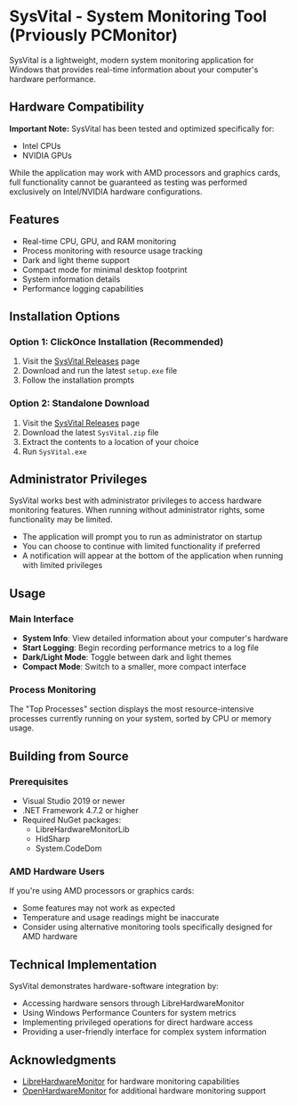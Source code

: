 # SysVital - System Monitoring Tool (Prviously PCMonitor)

SysVital is a lightweight, modern system monitoring application for Windows that provides real-time information about your computer's hardware performance.

## Hardware Compatibility

**Important Note:** SysVital has been tested and optimized specifically for:
- Intel CPUs
- NVIDIA GPUs

While the application may work with AMD processors and graphics cards, full functionality cannot be guaranteed as testing was performed exclusively on Intel/NVIDIA hardware configurations.

## Features

- Real-time CPU, GPU, and RAM monitoring
- Process monitoring with resource usage tracking
- Dark and light theme support
- Compact mode for minimal desktop footprint
- System information details
- Performance logging capabilities

## Installation Options

### Option 1: ClickOnce Installation (Recommended)

1. Visit the [SysVital Releases](https://github.com/AlexSWagner/SysVital/releases) page
2. Download and run the latest `setup.exe` file
3. Follow the installation prompts

### Option 2: Standalone Download

1. Visit the [SysVital Releases](https://github.com/AlexSWagner/SysVital/releases) page
2. Download the latest `SysVital.zip` file
3. Extract the contents to a location of your choice
4. Run `SysVital.exe`

## Administrator Privileges

SysVital works best with administrator privileges to access hardware monitoring features. When running without administrator rights, some functionality may be limited.

- The application will prompt you to run as administrator on startup
- You can choose to continue with limited functionality if preferred
- A notification will appear at the bottom of the application when running with limited privileges

## Usage

### Main Interface

- **System Info**: View detailed information about your computer's hardware
- **Start Logging**: Begin recording performance metrics to a log file
- **Dark/Light Mode**: Toggle between dark and light themes
- **Compact Mode**: Switch to a smaller, more compact interface

### Process Monitoring

The "Top Processes" section displays the most resource-intensive processes currently running on your system, sorted by CPU or memory usage.

## Building from Source

### Prerequisites

- Visual Studio 2019 or newer
- .NET Framework 4.7.2 or higher
- Required NuGet packages:
  - LibreHardwareMonitorLib
  - HidSharp
  - System.CodeDom

### AMD Hardware Users

If you're using AMD processors or graphics cards:
- Some features may not work as expected
- Temperature and usage readings might be inaccurate
- Consider using alternative monitoring tools specifically designed for AMD hardware

## Technical Implementation

SysVital demonstrates hardware-software integration by:
- Accessing hardware sensors through LibreHardwareMonitor
- Using Windows Performance Counters for system metrics
- Implementing privileged operations for direct hardware access
- Providing a user-friendly interface for complex system information

## Acknowledgments

- [LibreHardwareMonitor](https://github.com/LibreHardwareMonitor/LibreHardwareMonitor) for hardware monitoring capabilities
- [OpenHardwareMonitor](https://openhardwaremonitor.org/) for additional hardware monitoring support 
